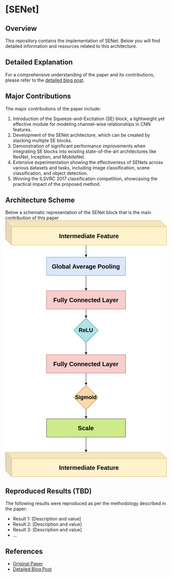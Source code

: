 # [SENet]

## Overview
This repository contains the implementation of SENet. Below you will find detailed information and resources related to this architecture.

## Detailed Explanation
For a comprehensive understanding of the paper and its contributions, please refer to the [detailed blog post](https://gvdmnni.notion.site/SENet-4af63658ec1f48649378e864c2232231?pvs=4).

## Major Contributions
The major contributions of the paper include:
1. Introduction of the Squeeze-and-Excitation (SE) block, a lightweight yet effective module for modeling channel-wise relationships in CNN features.
2. Development of the SENet architecture, which can be created by stacking multiple SE blocks.
3. Demonstration of significant performance improvements when integrating SE blocks into existing state-of-the-art architectures like ResNet, Inception, and MobileNet.
4. Extensive experimentation showing the effectiveness of SENets across various datasets and tasks, including image classification, scene classification, and object detection.
5. Winning the ILSVRC 2017 classification competition, showcasing the practical impact of the proposed method.

## Architecture Scheme
Below a schematic representation of the SENet block that is the main contribution of this paper
![Image](./src/SENet_Block.png)




## Reproduced Results (TBD)
The following results were reproduced as per the methodology described in the paper:
- Result 1: [Description and value]
- Result 2: [Description and value]
- Result 3: [Description and value]
- ...


## References
- [Original Paper](https://arxiv.org/abs/1602.07360)
- [Detailed Blog Post](https://gvdmnni.notion.site/SENet-4af63658ec1f48649378e864c2232231?pvs=4)

